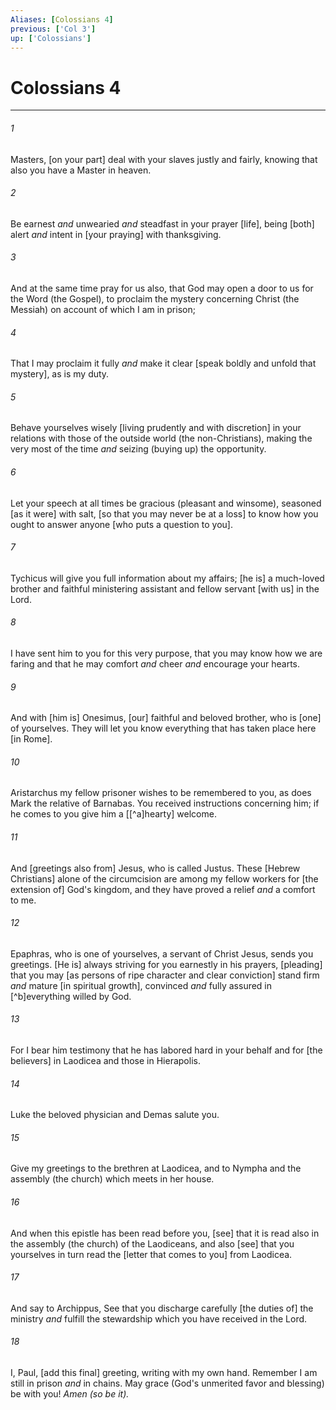 ```yaml
---
Aliases: [Colossians 4]
previous: ['Col 3']
up: ['Colossians']
---
```

# Colossians 4

***














###### 1 






Masters, [on your part] deal with your slaves justly and fairly, knowing that also you have a Master in heaven. 













###### 2 






Be earnest _and_ unwearied _and_ steadfast in your prayer [life], being [both] alert _and_ intent in [your praying] with thanksgiving. 













###### 3 






And at the same time pray for us also, that God may open a door to us for the Word (the Gospel), to proclaim the mystery concerning Christ (the Messiah) on account of which I am in prison; 













###### 4 






That I may proclaim it fully _and_ make it clear [speak boldly and unfold that mystery], as is my duty. 













###### 5 






Behave yourselves wisely [living prudently and with discretion] in your relations with those of the outside world (the non-Christians), making the very most of the time _and_ seizing (buying up) the opportunity. 













###### 6 






Let your speech at all times be gracious (pleasant and winsome), seasoned [as it were] with salt, [so that you may never be at a loss] to know how you ought to answer anyone [who puts a question to you]. 













###### 7 






Tychicus will give you full information about my affairs; [he is] a much-loved brother and faithful ministering assistant and fellow servant [with us] in the Lord. 













###### 8 






I have sent him to you for this very purpose, that you may know how we are faring and that he may comfort _and_ cheer _and_ encourage your hearts. 













###### 9 






And with [him is] Onesimus, [our] faithful and beloved brother, who is [one] of yourselves. They will let you know everything that has taken place here [in Rome]. 













###### 10 






Aristarchus my fellow prisoner wishes to be remembered to you, as does Mark the relative of Barnabas. You received instructions concerning him; if he comes to you give him a [[^a]hearty] welcome. 













###### 11 






And [greetings also from] Jesus, who is called Justus. These [Hebrew Christians] alone of the circumcision are among my fellow workers for [the extension of] God's kingdom, and they have proved a relief _and_ a comfort to me. 













###### 12 






Epaphras, who is one of yourselves, a servant of Christ Jesus, sends you greetings. [He is] always striving for you earnestly in his prayers, [pleading] that you may [as persons of ripe character and clear conviction] stand firm _and_ mature [in spiritual growth], convinced _and_ fully assured in [^b]everything willed by God. 













###### 13 






For I bear him testimony that he has labored hard in your behalf and for [the believers] in Laodicea and those in Hierapolis. 













###### 14 






Luke the beloved physician and Demas salute you. 













###### 15 






Give my greetings to the brethren at Laodicea, and to Nympha and the assembly (the church) which meets in her house. 













###### 16 






And when this epistle has been read before you, [see] that it is read also in the assembly (the church) of the Laodiceans, and also [see] that you yourselves in turn read the [letter that comes to you] from Laodicea. 













###### 17 






And say to Archippus, See that you discharge carefully [the duties of] the ministry _and_ fulfill the stewardship which you have received in the Lord. 













###### 18 






I, Paul, [add this final] greeting, writing with my own hand. Remember I am still in prison _and_ in chains. May grace (God's unmerited favor and blessing) be with you! _Amen (so be it)._
